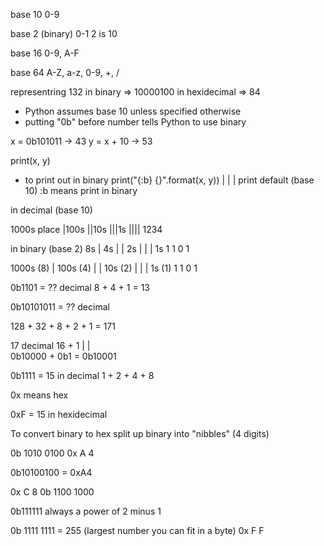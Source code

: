 base 10 0-9

base 2 (binary) 0-1
2 is 10

base 16 0-9, A-F

base 64 A-Z, a-z, 0-9, +, /

representring 132
in binary => 10000100
in hexidecimal => 84

* Python assumes base 10 unless specified otherwise
* putting "0b" before number tells Python to use binary

x = 0b101011 -> 43
y = x + 10 -> 53

print(x, y)

* to print out in binary
    print("{:b} {}".format(x, y))
            |    |
            |    print default (base 10)
            :b means print in binary


in decimal (base 10)

1000s place
|100s
||10s
|||1s
||||
1234

in binary (base 2)
8s
| 4s
| | 2s
| | | 1s
1 1 0 1

1000s (8)
| 100s (4)
| | 10s (2)
| | | 1s (1)
1 1 0 1

0b1101 = ?? decimal
8 + 4 + 1 = 13

0b10101011 = ?? decimal

128 + 32 + 8 + 2 + 1 = 171

17 decimal
  16   +    1
  |         |      
0b10000 + 0b1 = 0b10001


0b1111 = 15 in decimal
1 + 2 + 4 + 8

0x means hex

0xF = 15 in hexidecimal

To convert binary to hex split up binary into "nibbles" (4 digits)

0b 1010 0100
0x  A    4

0b10100100 = 0xA4

0x  C     8
0b 1100 1000

0b111111 always a power of 2 minus 1


0b 1111 1111 = 255  (largest number you can fit in a byte)
0x  F    F

